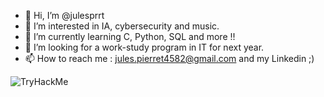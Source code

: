 - 👋 Hi, I’m @julesprrt
- 👀 I’m interested in IA, cybersecurity and music.
- 🌱 I’m currently learning C, Python, SQL and more !!
- 💞️ I’m looking for a work-study program in IT for next year.
- 📫 How to reach me : jules.pierret4582@gmail.com and my Linkedin ;)
<img src="https://tryhackme-badges.s3.amazonaws.com/HYbhy.png" alt="TryHackMe"> 


<!---
julesprrt/julesprrt is a ✨ special ✨ repository because its `README.md` (this file) appears on your GitHub profile.
You can click the Preview link to take a look at your changes.
--->
